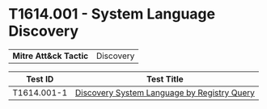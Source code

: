 # T1614.001 - System Language Discovery
|||
|-|-|
|**Mitre Att&ck Tactic**|Discovery|

|Test ID|Test Title|
|-|-|
|T1614.001-1|[Discovery System Language by Registry Query]()|
